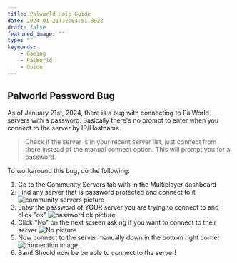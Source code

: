 ```yaml
---
title: Palworld Help Guide
date: 2024-01-21T12:04:51.802Z
draft: false
featured_image: ""
type: ""
keywords:
    - Gaming
    - PalWorld
    - Guide
---
```


## Palworld Password Bug

As of January 21st, 2024, there is a bug with connecting to PalWorld servers with a password. Basically there's no prompt to enter when you connect to the server by IP/Hostname.

>Check if the server is in your recent server list, just connect from there instead of the manual connect option. This will prompt you for a password.

To workaround this bug, do the following:

1. Go to the Community Servers tab with in the Multiplayer dashboard
2. Find any server that is password protected and connect to it
![community servers picture](/images/assets/Community%20Servers.png)
3. Enter the password of YOUR server you are trying to connect to and click "ok"
![password ok picture](/images/assets/password.png)
4. Click "No" on the next screen asking if you want to connect to their server
![No picture](/images/assets/No%20to%20proceed.png)
5. Now connect to the server manually down in the bottom right corner
![connection image](/images/assets/Connect.png)
6. Bam! Should now be be able to connect to the server!

